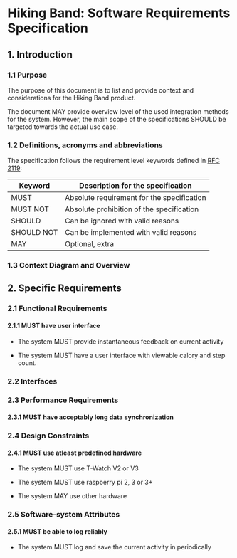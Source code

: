 # Hiking Band: Software Requirements Specification

## 1. Introduction

### 1.1 Purpose

The purpose of this document is to list and provide context and considerations for the Hiking Band product. 

The document MAY provide overview level of the used integration methods for the system. However, the main scope of the specifications SHOULD be targeted towards the actual use case. 

### 1.2 Definitions, acronyms and abbreviations

The specification follows the requirement level keywords defined in [RFC 2119](https://datatracker.ietf.org/doc/html/rfc2119):

|     Keyword      |      Description for the specification     |
| ---------------- | ------------------------------------------ |
| MUST             | Absolute requirement for the specification |
| MUST NOT         | Absolute prohibition of the specification  |
| SHOULD           | Can be ignored with valid reasons          |
| SHOULD NOT       | Can be implemented with valid reasons      |
| MAY              | Optional, extra                            |



### 1.3 Context Diagram and Overview

<Context Diagram place holder>

## 2. Specific Requirements

### 2.1 Functional Requirements

#### 2.1.1 MUST have user interface

- The system MUST provide instantaneous feedback on current activity

- The system MUST have a user interface with viewable calory and step count.

### 2.2 Interfaces

### 2.3 Performance Requirements

#### 2.3.1 MUST have acceptably long data synchronization

### 2.4 Design Constraints

#### 2.4.1 MUST use atleast predefined hardware

- The system MUST use T-Watch V2 or V3

- The system MUST use raspberry pi 2, 3 or 3+

- The system MAY use other hardware 

### 2.5 Software-system Attributes

#### 2.5.1 MUST be able to log reliably

- The system MUST log and save the current activity in periodically

